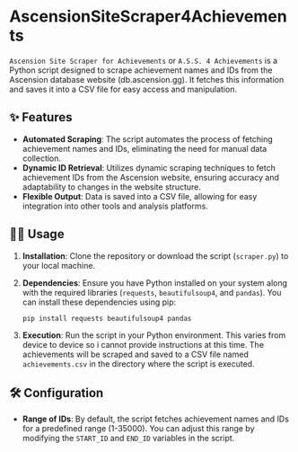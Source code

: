 # AscensionSiteScraper4Achievements

`Ascension Site Scraper for Achievements` or `A.S.S. 4 Achievements` is a Python script designed to scrape achievement names and IDs from the Ascension database website (db.ascension.gg). It fetches this information and saves it into a CSV file for easy access and manipulation.

## ✨ Features

- **Automated Scraping**: The script automates the process of fetching achievement names and IDs, eliminating the need for manual data collection.
- **Dynamic ID Retrieval**: Utilizes dynamic scraping techniques to fetch achievement IDs from the Ascension website, ensuring accuracy and adaptability to changes in the website structure.
- **Flexible Output**: Data is saved into a CSV file, allowing for easy integration into other tools and analysis platforms.

## 🧑‍💻 Usage

1. **Installation**: Clone the repository or download the script (`scraper.py`) to your local machine.

2. **Dependencies**: Ensure you have Python installed on your system along with the required libraries (`requests`, `beautifulsoup4`, and `pandas`). You can install these dependencies using pip:

   ```
   pip install requests beautifulsoup4 pandas
   ```

3. **Execution**: Run the script in your Python environment. This varies from device to device so i cannot provide instructions at this time. The achievements will be scraped and saved to a CSV file named `achievements.csv` in the directory where the script is executed.

## 🛠️ Configuration

- **Range of IDs**: By default, the script fetches achievement names and IDs for a predefined range (1-35000). You can adjust this range by modifying the `START_ID` and `END_ID` variables in the script.
